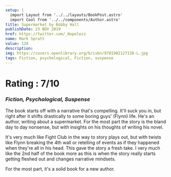 ```yaml
---
setup: |
  import Layout from '../../layouts/BookPost.astro'
  import Cool from '../../components/Author.astro'
title: Supermarket by Bobby Hall
publishDate: 23 NOV 2019
href: https://twitter.com/_Hopelezz
name: Mark Spratt
value: 128
description: 
img: https://covers.openlibrary.org/b/isbn/9781982127138-L.jpg
tags: Fiction, psychological, Fiction, suspense
---
```


# Rating : 7/10
### _Fiction, Psychological, Suspense_

The book starts off with a narrative that's compelling. It'll suck you in, but right after it shifts drastically to some boring guys' (Flynn) life. He's an author, writing about a supermarket. For the most part the story is the bland day to day nonsense, but with insights on his thoughts of writing his novel. 

It's very much like Fight Club in the way to story plays out, but with twists like Flynn breaking the 4th wall or retelling of events as if they happened when they're all in his head. This gave the story a fresh take. I very much like the 2nd half of the book more as this is when the story really starts getting fleshed out and changes narrative mindsets. 

For the most part, it's a solid book for a new author.